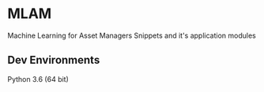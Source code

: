 # MLAM
Machine Learning for Asset Managers
Snippets and it's application modules

## Dev Environments
Python 3.6 (64 bit)

